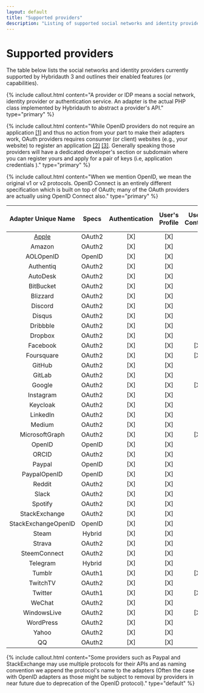 ```yaml
---
layout: default
title: "Supported providers"
description: "Listing of supported social networks and identity providers and their enabled features."
---
```


Supported providers
===================

The table below lists the social networks and identity providers currently supported by Hybridauth 3 and outlines their enabled features (or capabilities).

{% include callout.html content="A provider or IDP means a social network, identity provider or authentication service. An adapter is the actual PHP class implemented by Hybridauth to abstract a provider's API." type="primary" %}

{% include callout.html content="While OpenID providers do not require an application [[1]](https://openid.net/specs/openid-authentication-2_0.html) and thus no action from your part to make their adapters work, OAuth providers requires consumer (or client) websites (e.g., your website) to register an application [[2]](http://tools.ietf.org/html/rfc5849#page-3) [[3]](http://tools.ietf.org/html/rfc6749#section-2). Generally speaking those providers will have a dedicated developer's section or subdomain where you can register yours and apply for a pair of keys (i.e, application credentials )." type="primary" %}

{% include callout.html content="When we mention OpenID, we mean the original v1 or v2 protocols. OpenID Connect is an entirely different specification which is built on top of OAuth; many of the OAuth providers are actually using OpenID Connect also." type="primary" %}

| Adapter Unique Name |  Specs | Authentication | User's Profile | User's Contacts | User's Status | User's Activity Stream |
|:-------------------:|:------:|:--------------:|:--------------:|:---------------:|:-------------:|:----------------------:|
|        [Apple](providers/apple.md)        | OAuth2 |       [X]      |       [X]      |                 |               |                        |
|        Amazon       | OAuth2 |       [X]      |       [X]      |                 |               |                        |
|      AOLOpenID      | OpenID |       [X]      |       [X]      |                 |               |                        |
|      Authentiq      | OAuth2 |       [X]      |       [X]      |                 |               |                        |
|      AutoDesk       | OAuth2 |       [X]      |       [X]      |                 |               |                        |
|      BitBucket      | OAuth2 |       [X]      |       [X]      |                 |               |                        |
|       Blizzard      | OAuth2 |       [X]      |       [X]      |                 |               |                        |
|       Discord       | OAuth2 |       [X]      |       [X]      |                 |               |                        |
|        Disqus       | OAuth2 |       [X]      |       [X]      |                 |               |                        |
|       Dribbble      | OAuth2 |       [X]      |       [X]      |                 |               |                        |
|       Dropbox       | OAuth2 |       [X]      |       [X]      |                 |               |                        |
|       Facebook      | OAuth2 |       [X]      |       [X]      |       [X]       |               |           [X]          |
|      Foursquare     | OAuth2 |       [X]      |       [X]      |       [X]       |               |                        |
|        GitHub       | OAuth2 |       [X]      |       [X]      |                 |               |                        |
|        GitLab       | OAuth2 |       [X]      |       [X]      |                 |               |                        |
|        Google       | OAuth2 |       [X]      |       [X]      |       [X]       |               |                        |
|      Instagram      | OAuth2 |       [X]      |       [X]      |                 |               |                        |
|       Keycloak      | OAuth2 |       [X]      |       [X]      |                 |               |                        |
|       LinkedIn      | OAuth2 |       [X]      |       [X]      |                 |      [X]      |                        |
|        Medium       | OAuth2 |       [X]      |       [X]      |                 |               |                        |
|    MicrosoftGraph   | OAuth2 |       [X]      |       [X]      |       [X]       |               |                        |
|        OpenID       | OpenID |       [X]      |       [X]      |                 |               |                        |
|        ORCID        | OAuth2 |       [X]      |       [X]      |                 |               |                        |
|        Paypal       | OpenID |       [X]      |       [X]      |                 |               |                        |
|     PaypalOpenID    | OpenID |       [X]      |       [X]      |                 |               |                        |
|        Reddit       | OAuth2 |       [X]      |       [X]      |                 |               |                        |
|        Slack        | OAuth2 |       [X]      |       [X]      |                 |               |                        |
|       Spotify       | OAuth2 |       [X]      |       [X]      |                 |               |                        |
|    StackExchange    | OAuth2 |       [X]      |       [X]      |                 |               |                        |
| StackExchangeOpenID | OpenID |       [X]      |       [X]      |                 |               |                        |
|        Steam        | Hybrid |       [X]      |       [X]      |                 |               |                        |
|        Strava       | OAuth2 |       [X]      |       [X]      |                 |               |                        |
|     SteemConnect    | OAuth2 |       [X]      |       [X]      |                 |               |                        |
|       Telegram      | Hybrid |       [X]      |       [X]      |                 |               |                        |
|        Tumblr       | OAuth1 |       [X]      |       [X]      |       [X]       |      [X]      |                        |
|       TwitchTV      | OAuth2 |       [X]      |       [X]      |                 |               |                        |
|       Twitter       | OAuth1 |       [X]      |       [X]      |       [X]       |      [X]      |           [X]          |
|        WeChat       | OAuth2 |       [X]      |       [X]      |                 |               |                        |
|     WindowsLive     | OAuth2 |       [X]      |       [X]      |       [X]       |               |                        |
|      WordPress      | OAuth2 |       [X]      |       [X]      |                 |               |                        |
|        Yahoo        | OAuth2 |       [X]      |       [X]      |                 |               |                        |
|         QQ          | OAuth2 |       [X]      |       [X]      |                 |               |                        |

{% include callout.html content="Some providers such as Paypal and StackExchange may use multiple protocols for their APIs and as naming convention we append the protocol's name to the adapters (Often the case with OpenID adapters as those might be subject to removal by providers in near future due to deprecation of the OpenID protocol)." type="default" %}

<script>
$(function () {
  $("td:contains('[X]')").each(function() {
    var replaced = $(this).html().replace(/\[X\]/g, '<i class="fa fa-check-square fa-2"></i>');
    $(this).html(replaced);
  });
});
</script>
